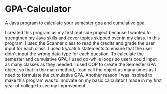 # GPA-Calculator
A Java program to calculate your semester gpa and cumulative gpa.

I created this program as my first real side project because I wanted to strengthen my Java skills and cover topics skipped over in my class. In this program, I used the Scanner class to read the credits and grade the user input for each class. I used try/catch statements to ensure that the user didn't input the wrong data type for each question. To calculate the semester and cumulative GPA, I used do-while loops so users could input as many classes as they needed. I used OOP to create the Semester GPA object so that in the main method, I can call the object as many times as I need to formulate the cumulative GPA. Another reason I was inspired to make this program was to innovate on my basic calculator I made in my first year of college to see my improvement.
